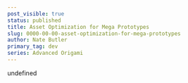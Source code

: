```yaml
---
post_visible: true
status: published
title: Asset Optimization for Mega Prototypes
slug: 0000-00-00-asset-optimization-for-mega-prototypes
author: Nate Butler
primary_tag: dev
series: Advanced Origami
---
```

undefined